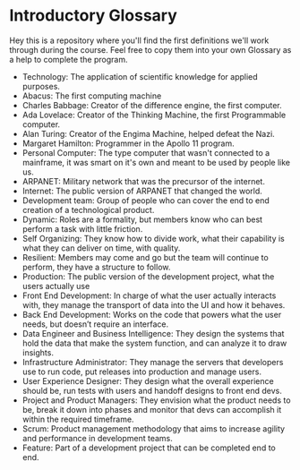 <h1>Introductory Glossary</h1>

Hey this is a repository where you'll find the first definitions we'll work through during the course. Feel free to copy them into your own Glossary as a help to complete the program.


* Technology: The application of scientific knowledge for applied purposes.
* Abacus: The first computing machine
* Charles Babbage: Creator of the difference engine, the first computer.
* Ada Lovelace: Creator of the Thinking Machine, the first Programmable computer.
* Alan Turing: Creator of the Engima Machine, helped defeat the Nazi.
* Margaret Hamilton: Programmer in the Apollo 11 program.
* Personal Computer: The type computer that wasn't connected to a mainframe, it was smart on it's own and meant to be used by people like us.
* ARPANET: Military network that was the precursor of the internet.
* Internet: The public version of ARPANET that changed the world.
* Development team: Group of people who can cover the end to end creation of a technological product.
* Dynamic: Roles are a formality, but members know who can best perform a task with little friction.
* Self Organizing: They know how to divide work, what their capability is what they can deliver on time, with quality.
* Resilient: Members may come and go but the team will continue to perform, they have a structure to follow.
* Production: The public version of the development project, what the users actually use
* Front End Development: In charge of what the user actually interacts with, they manage the transport of data into the UI and how it behaves.
* Back End Development: Works on the code that powers what the user needs, but doesn’t require an interface. 
* Data Engineer and Business Intelligence: They design the systems that hold the data that make the system function, and can analyze it to draw insights.
* Infrastructure Administrator: They manage the servers that developers use to run code, put releases into production and manage users.
* User Experience Designer: They design what the overall experience should be, run tests with users and handoff designs to front end devs.
* Project and Product Managers: They envision what the product needs to be, break it down into phases and monitor that devs can accomplish it within the required timeframe.
* Scrum: Product management methodology that aims to increase agility and performance in development teams.
* Feature: Part of a development project that can be completed end to end.
